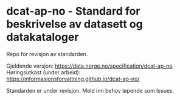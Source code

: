 # dcat-ap-no - Standard for beskrivelse av datasett og datakataloger

Repo for revisjon av standarden.

Gjeldende versjon: https://data.norge.no/specification/dcat-ap-no  
Høringsutkast (under arbeid): https://informasjonsforvaltning.github.io/dcat-ap-no/  

Standarden er under revisjon. Meld inn behov løpende som Issues.
